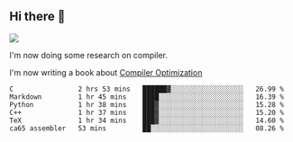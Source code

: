 


<!--
**liusy58/liusy58** is a ✨ _special_ ✨ repository because its `README.md` (this file) appears on your GitHub profile.

Here are some ideas to get you started:

- 🔭 I’m currently working on ...
- 🌱 I’m currently learning ...
- 👯 I’m looking to collaborate on ...
- 🤔 I’m looking for help with ...
- 💬 Ask me about ...
- 📫 How to reach me: ...
- 😄 Pronouns: ...
- ⚡ Fun fact: ...
-->
<!--
![](https://komarev.com/ghpvc/?username=liusy58&color=brightgreen&label=PROFILE+VIEWS)




- 🔭 I’m currently working on my .
- 📫 How to reach me:plz contact me by [email](liusy58@,ail2.sysu.edu.cn) or WeChat(LIUSIYU_58)
- 🏫 I'm an undergraduate in Sun-Yat-sen University majoring in the computer science. Expected to graduate in Spring 2021.
- 👯 I'm now interested in System such as OS, Compiler and Database. 
- 🤔 I’m looking for help with Database System.
-->

## Hi there 👋
![](https://komarev.com/ghpvc/?username=liusy58&color=brightgreen&label=PROFILE+VIEWS)



I'm now doing some research on compiler.

I'm now writing a book about [Compiler Optimization](https://github.com/liusy58/CompilerNotes/blob/master/main.pdf)


 <!--START_SECTION:waka-->

```text
C                2 hrs 53 mins   ██████▓░░░░░░░░░░░░░░░░░░   26.99 %
Markdown         1 hr 45 mins    ████░░░░░░░░░░░░░░░░░░░░░   16.39 %
Python           1 hr 38 mins    ███▓░░░░░░░░░░░░░░░░░░░░░   15.28 %
C++              1 hr 37 mins    ███▓░░░░░░░░░░░░░░░░░░░░░   15.20 %
TeX              1 hr 34 mins    ███▓░░░░░░░░░░░░░░░░░░░░░   14.60 %
ca65 assembler   53 mins         ██░░░░░░░░░░░░░░░░░░░░░░░   08.26 %
```

<!--END_SECTION:waka-->
